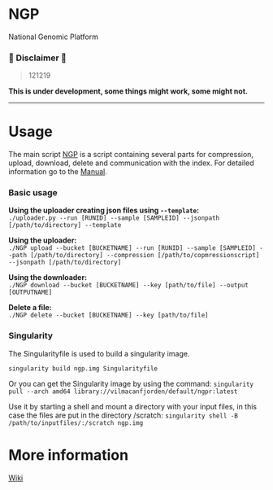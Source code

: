 # NGP
National Genomic Platform

### &#x1F534; Disclaimer &#x1F534;  
> 121219  

**This is under development, some things might work, some might not.**
___  
  
# Usage  
The main script [NGP](https://github.com/ClinicalGenomicsGBG/NGP/blob/master/NGP) is a script containing several parts for compression, upload, download, delete and communication with the index. For detailed information go to the [Manual](https://github.com/ClinicalGenomicsGBG/NGP/wiki/NGP-Manual).

### Basic usage

**Using the uploader creating json files using `--template`:**  
`./uploader.py --run [RUNID] --sample [SAMPLEID] --jsonpath [/path/to/directory] --template`  

**Using the uploader:**  
`./NGP upload --bucket [BUCKETNAME] --run [RUNID] --sample [SAMPLEID] --path [/path/to/directory] --compression [/path/to/copmressionscript] --jsonpath [/path/to/directory]`  

**Using the downloader:**  
`./NGP download --bucket [BUCKETNAME] --key [path/to/file] --output [OUTPUTNAME]`  

**Delete a file:**   
`./NGP delete --bucket [BUCKETNAME] --key [path/to/file]`


### Singularity   
The Singularityfile is used to build a singularity image.   

`singularity build ngp.img Singularityfile`  

Or you can get the Singularity image by using the command:
`singularity pull --arch amd64 library://vilmacanfjorden/default/ngpr:latest`   

Use it by starting a shell and mount a directory with your input files, in this case the files are put in the directory /scratch:
`singularity shell -B /path/to/inputfiles/:/scratch ngp.img`  
    

# **More information**  
[Wiki](https://github.com/ClinicalGenomicsGBG/NGP/wiki)
